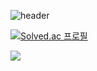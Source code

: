 ![header](https://capsule-render.vercel.app/api?type=waving&color=auto&height=300&section=header&text=Profile:%20%JeongChan&fontSize=90)

[![Solved.ac
프로필](http://mazassumnida.wtf/api/mini/generate_badge?boj=idgachan)](https://solved.ac/idgachan)

<img src="http://mazandi.herokuapp.com/api?handle={idgachan}&theme=cold"/>
